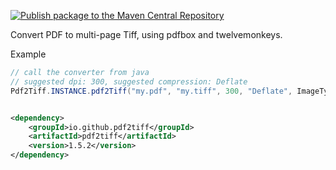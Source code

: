 [![Publish package to the Maven Central Repository](https://github.com/pdf2tiff/pdf2tiff/actions/workflows/publish-to-maven.yaml/badge.svg)](https://github.com/pdf2tiff/pdf2tiff/actions/workflows/publish-to-maven.yaml)

Convert PDF to multi-page Tiff, using pdfbox and twelvemonkeys.

Example

```java
// call the converter from java
// suggested dpi: 300, suggested compression: Deflate
Pdf2Tiff.INSTANCE.pdf2Tiff("my.pdf", "my.tiff", 300, "Deflate", ImageType.RGB);
```

```xml

<dependency>
    <groupId>io.github.pdf2tiff</groupId>
    <artifactId>pdf2tiff</artifactId>
    <version>1.5.2</version>
</dependency>
```
